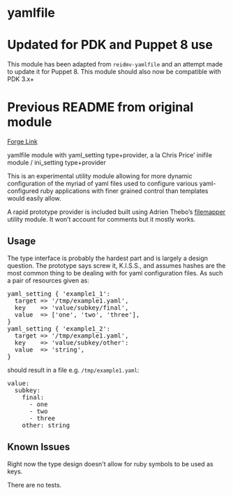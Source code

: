 # yamlfile #

# Updated for PDK and Puppet 8 use

This module has been adapted from `reidmv-yamlfile` and an attempt made to update it for Puppet 8.
This module should also now be compatible with PDK 3.x+


# Previous README from original module

[Forge Link](https://forge.puppet.com/modules/reidmv/yamlfile/readme)

yamlfile module with yaml_setting type+provider, a la Chris Price’ inifile
module / ini_setting type+provider

This is an experimental utility module allowing for more dynamic configuration
of the myriad of yaml files used to configure various yaml-configured ruby
applications with finer grained control than templates would easily allow.

A rapid prototype provider is included built using Adrien Thebo’s
[filemapper](https://github.com/adrienthebo/puppet-filemapper) utility module.
It won’t account for comments but it mostly works.

## Usage ##

The type interface is probably the hardest part and is largely a design
question. The prototype says screw it, K.I.S.S., and assumes hashes are the
most common thing to be dealing with for yaml configuration files. As such a
pair of resources given as:

<pre>
yaml_setting { 'example1_1':
  target => '/tmp/example1.yaml',
  key    => 'value/subkey/final',
  value  => ['one', 'two', 'three'],
}
yaml_setting { 'example1_2':
  target => '/tmp/example1.yaml',
  key    => 'value/subkey/other':
  value  => 'string',
}
</pre>

should result in a file e.g. `/tmp/example1.yaml`:

<pre>
value:
  subkey:
    final:
      - one
      - two
      - three
    other: string
</pre>

## Known Issues ##

Right now the type design doesn't allow for ruby symbols to be used as keys.

There are no tests.
